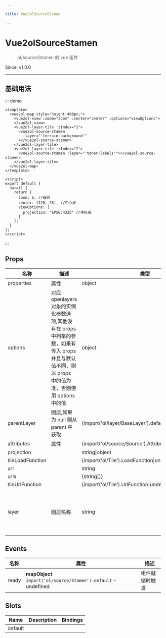 ```yaml
---

title: Vue2olSourceStamen

---
```


# Vue2olSourceStamen

> ol/source/Stamen 的 vue 组件

Since: v1.0.0

---

## 基础用法

::: demo

```vue
<template>
  <vue2ol-map style="height:400px;">
    <vue2ol-view :zoom="zoom" :center="center" :options="viewOptions">
    </vue2ol-view>
    <vue2ol-layer-tile :zIndex="1">
      <vue2ol-source-stamen
        :layer="'terrain-background'"
      ></vue2ol-source-stamen>
    </vue2ol-layer-tile>
    <vue2ol-layer-tile :zIndex="2">
      <vue2ol-source-stamen :layer="'toner-labels'"></vue2ol-source-stamen>
    </vue2ol-layer-tile>
  </vue2ol-map>
</template>

<script>
export default {
  data() {
    return {
      zoom: 5, //级别
      center: [120, 28], //中心点
      viewOptions: {
        projection: "EPSG:4326" //坐标系
      }
    };
  }
};
</script>
```

:::

## Props

| 名称             | 描述                                                                                                                                                  | 类型                                                    | 取值范围                                                                                                                                                                     | 默认值    |
| ---------------- | ----------------------------------------------------------------------------------------------------------------------------------------------------- | ------------------------------------------------------- | ---------------------------------------------------------------------------------------------------------------------------------------------------------------------------- | --------- |
| properties       | 属性                                                                                                                                                  | object                                                  | -                                                                                                                                                                            |           |
| options          | 对应 openlayers 对象的实例化参数选项,其他没有在 props 中列举的参数，如果有传入 props 并且与默认值不同，则以 props 中的值为准，否则使用 options 中的值 | object                                                  | -                                                                                                                                                                            |           |
| parentLayer      | 图层,如果为 null 则从 parent 中获取                                                                                                                   | {import('ol/layer/BaseLayer').default}                  | -                                                                                                                                                                            |           |
| attributes       | 属性                                                                                                                                                  | {import('ol/source/Source').AttributionLike\|undefined} | -                                                                                                                                                                            |           |
| projection       |                                                                                                                                                       | string\|object                                          | -                                                                                                                                                                            |           |
| tileLoadFunction |                                                                                                                                                       | {import('ol/Tile').LoadFunction\|undefined}             | -                                                                                                                                                                            |           |
| url              |                                                                                                                                                       | string                                                  | -                                                                                                                                                                            |           |
| urls             |                                                                                                                                                       | {string[]}                                              | -                                                                                                                                                                            |           |
| tileUrlFunction  |                                                                                                                                                       | {import('ol/Tile').UrlFunction\|undefined}              | -                                                                                                                                                                            |           |
| layer            | 图层名称                                                                                                                                              | string                                                  | `'terrain'\|'terrain-background'\|'terrain-labels'\|'terrain-lines'\|'toner-background'\|'toner'\|'toner-hybrid'\|'toner-labels'\|'toner-lines'\|'toner-lite'\|'watercolor'` | 'terrain' |

## Events

| 名称  | 属性                                                           | 描述           |
| ----- | -------------------------------------------------------------- | -------------- |
| ready | **mapObject** `import('ol/source/Stamen').default` - undefined | 组件就绪时触发 |

## Slots

| Name    | Description | Bindings |
| ------- | ----------- | -------- |
| default |             |          |

